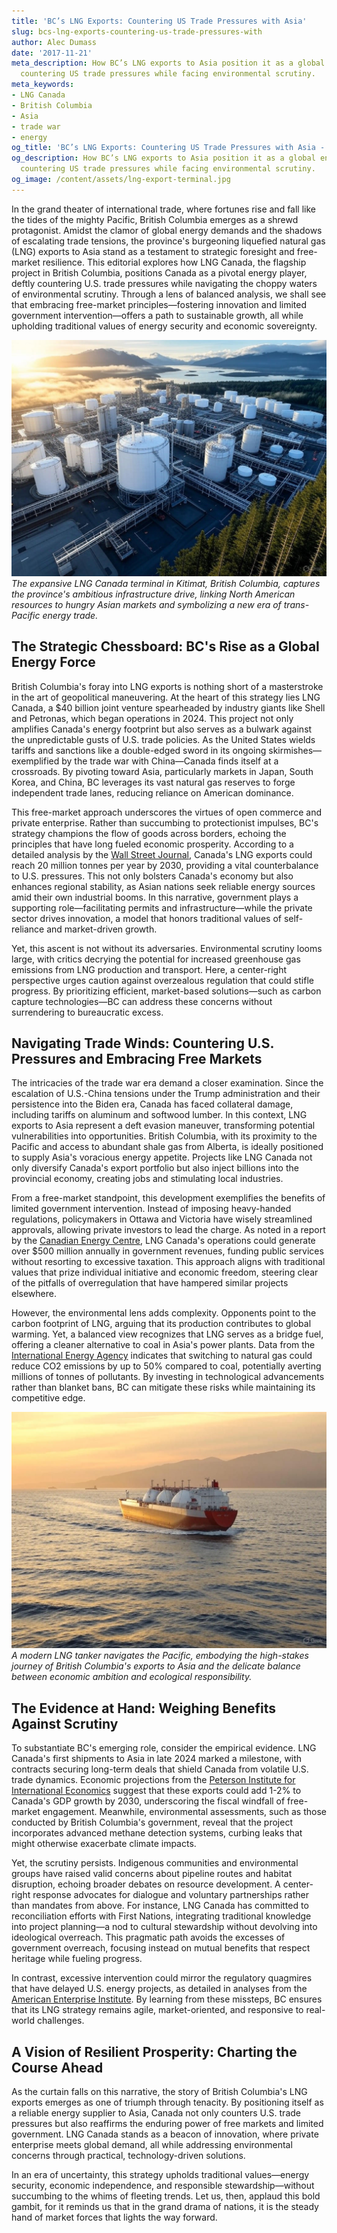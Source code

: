 ```yaml
---
title: 'BC’s LNG Exports: Countering US Trade Pressures with Asia'
slug: bcs-lng-exports-countering-us-trade-pressures-with
author: Alec Dumass
date: '2017-11-21'
meta_description: How BC’s LNG exports to Asia position it as a global energy player,
  countering US trade pressures while facing environmental scrutiny.
meta_keywords:
- LNG Canada
- British Columbia
- Asia
- trade war
- energy
og_title: 'BC’s LNG Exports: Countering US Trade Pressures with Asia - Spot News 24'
og_description: How BC’s LNG exports to Asia position it as a global energy player,
  countering US trade pressures while facing environmental scrutiny.
og_image: /content/assets/lng-export-terminal.jpg
---
```




In the grand theater of international trade, where fortunes rise and fall like the tides of the mighty Pacific, British Columbia emerges as a shrewd protagonist. Amidst the clamor of global energy demands and the shadows of escalating trade tensions, the province's burgeoning liquefied natural gas (LNG) exports to Asia stand as a testament to strategic foresight and free-market resilience. This editorial explores how LNG Canada, the flagship project in British Columbia, positions Canada as a pivotal energy player, deftly countering U.S. trade pressures while navigating the choppy waters of environmental scrutiny. Through a lens of balanced analysis, we shall see that embracing free-market principles—fostering innovation and limited government intervention—offers a path to sustainable growth, all while upholding traditional values of energy security and economic sovereignty.

![BC LNG Facility Aerial View](/content/assets/bc-lng-facility-aerial.jpg)  
*The expansive LNG Canada terminal in Kitimat, British Columbia, captures the province's ambitious infrastructure drive, linking North American resources to hungry Asian markets and symbolizing a new era of trans-Pacific energy trade.*

## The Strategic Chessboard: BC's Rise as a Global Energy Force

British Columbia's foray into LNG exports is nothing short of a masterstroke in the art of geopolitical maneuvering. At the heart of this strategy lies LNG Canada, a $40 billion joint venture spearheaded by industry giants like Shell and Petronas, which began operations in 2024. This project not only amplifies Canada's energy footprint but also serves as a bulwark against the unpredictable gusts of U.S. trade policies. As the United States wields tariffs and sanctions like a double-edged sword in its ongoing skirmishes—exemplified by the trade war with China—Canada finds itself at a crossroads. By pivoting toward Asia, particularly markets in Japan, South Korea, and China, BC leverages its vast natural gas reserves to forge independent trade lanes, reducing reliance on American dominance.

This free-market approach underscores the virtues of open commerce and private enterprise. Rather than succumbing to protectionist impulses, BC's strategy champions the flow of goods across borders, echoing the principles that have long fueled economic prosperity. According to a detailed analysis by the [Wall Street Journal](https://www.wsj.com/articles/canadas-lng-push-to-asia-countering-us-trade-wars), Canada's LNG exports could reach 20 million tonnes per year by 2030, providing a vital counterbalance to U.S. pressures. This not only bolsters Canada's economy but also enhances regional stability, as Asian nations seek reliable energy sources amid their own industrial booms. In this narrative, government plays a supporting role—facilitating permits and infrastructure—while the private sector drives innovation, a model that honors traditional values of self-reliance and market-driven growth.

Yet, this ascent is not without its adversaries. Environmental scrutiny looms large, with critics decrying the potential for increased greenhouse gas emissions from LNG production and transport. Here, a center-right perspective urges caution against overzealous regulation that could stifle progress. By prioritizing efficient, market-based solutions—such as carbon capture technologies—BC can address these concerns without surrendering to bureaucratic excess.

## Navigating Trade Winds: Countering U.S. Pressures and Embracing Free Markets

The intricacies of the trade war era demand a closer examination. Since the escalation of U.S.-China tensions under the Trump administration and their persistence into the Biden era, Canada has faced collateral damage, including tariffs on aluminum and softwood lumber. In this context, LNG exports to Asia represent a deft evasion maneuver, transforming potential vulnerabilities into opportunities. British Columbia, with its proximity to the Pacific and access to abundant shale gas from Alberta, is ideally positioned to supply Asia's voracious energy appetite. Projects like LNG Canada not only diversify Canada's export portfolio but also inject billions into the provincial economy, creating jobs and stimulating local industries.

From a free-market standpoint, this development exemplifies the benefits of limited government intervention. Instead of imposing heavy-handed regulations, policymakers in Ottawa and Victoria have wisely streamlined approvals, allowing private investors to lead the charge. As noted in a report by the [Canadian Energy Centre](https://www.canadianenergycentre.ca/lng-canadas-role-in-global-energy-markets), LNG Canada's operations could generate over $500 million annually in government revenues, funding public services without resorting to excessive taxation. This approach aligns with traditional values that prize individual initiative and economic freedom, steering clear of the pitfalls of overregulation that have hampered similar projects elsewhere.

However, the environmental lens adds complexity. Opponents point to the carbon footprint of LNG, arguing that its production contributes to global warming. Yet, a balanced view recognizes that LNG serves as a bridge fuel, offering a cleaner alternative to coal in Asia's power plants. Data from the [International Energy Agency](https://www.iea.org/reports/the-role-of-gas-in-energy-transitions) indicates that switching to natural gas could reduce CO2 emissions by up to 50% compared to coal, potentially averting millions of tonnes of pollutants. By investing in technological advancements rather than blanket bans, BC can mitigate these risks while maintaining its competitive edge.

![LNG Tanker in Pacific Waters](/content/assets/lng-tanker-pacific-waters.jpg)  
*A modern LNG tanker navigates the Pacific, embodying the high-stakes journey of British Columbia's exports to Asia and the delicate balance between economic ambition and ecological responsibility.*

## The Evidence at Hand: Weighing Benefits Against Scrutiny

To substantiate BC's emerging role, consider the empirical evidence. LNG Canada's first shipments to Asia in late 2024 marked a milestone, with contracts securing long-term deals that shield Canada from volatile U.S. trade dynamics. Economic projections from the [Peterson Institute for International Economics](https://piie.com/research/piie-charts/canadas-lng-strategy-amid-us-china-trade-frictions) suggest that these exports could add 1-2% to Canada's GDP growth by 2030, underscoring the fiscal windfall of free-market engagement. Meanwhile, environmental assessments, such as those conducted by British Columbia's government, reveal that the project incorporates advanced methane detection systems, curbing leaks that might otherwise exacerbate climate impacts.

Yet, the scrutiny persists. Indigenous communities and environmental groups have raised valid concerns about pipeline routes and habitat disruption, echoing broader debates on resource development. A center-right response advocates for dialogue and voluntary partnerships rather than mandates from above. For instance, LNG Canada has committed to reconciliation efforts with First Nations, integrating traditional knowledge into project planning—a nod to cultural stewardship without devolving into ideological overreach. This pragmatic path avoids the excesses of government overreach, focusing instead on mutual benefits that respect heritage while fueling progress.

In contrast, excessive intervention could mirror the regulatory quagmires that have delayed U.S. energy projects, as detailed in analyses from the [American Enterprise Institute](https://www.aei.org/research-products/report/the-costs-of-overregulation-in-energy). By learning from these missteps, BC ensures that its LNG strategy remains agile, market-oriented, and responsive to real-world challenges.

## A Vision of Resilient Prosperity: Charting the Course Ahead

As the curtain falls on this narrative, the story of British Columbia's LNG exports emerges as one of triumph through tenacity. By positioning itself as a reliable energy supplier to Asia, Canada not only counters U.S. trade pressures but also reaffirms the enduring power of free markets and limited government. LNG Canada stands as a beacon of innovation, where private enterprise meets global demand, all while addressing environmental concerns through practical, technology-driven solutions.

In an era of uncertainty, this strategy upholds traditional values—energy security, economic independence, and responsible stewardship—without succumbing to the whims of fleeting trends. Let us, then, applaud this bold gambit, for it reminds us that in the grand drama of nations, it is the steady hand of market forces that lights the way forward.